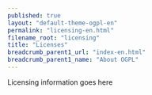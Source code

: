 ```yaml
---
published: true
layout: "default-theme-ogpl-en"
permalink: "licensing-en.html"
filename_root: "licensing"
title: "Licenses"
breadcrumb_parent1_url: "index-en.html"
breadcrumb_parent1_name: "About OGPL"
---
```


Licensing information goes here
